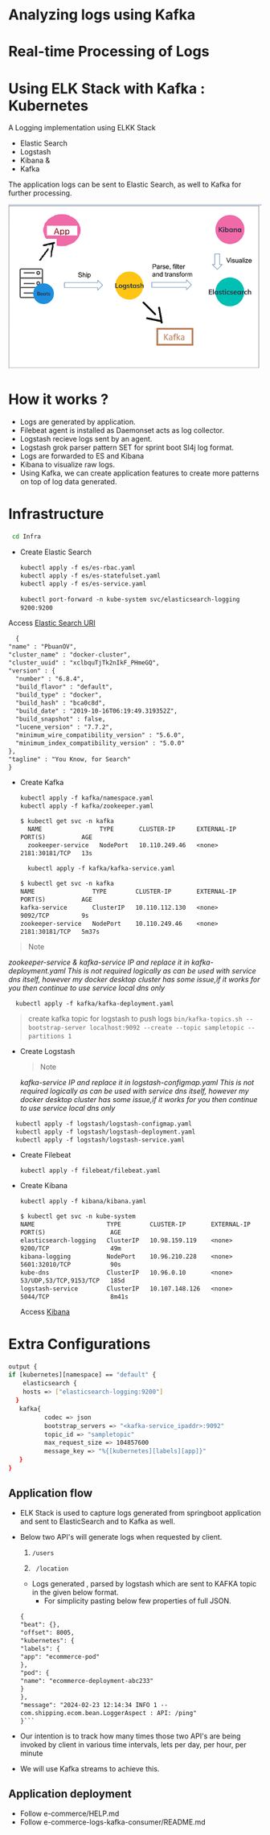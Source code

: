 # Analyzing logs using Kafka
# Real-time Processing of Logs
# Using ELK Stack with Kafka : Kubernetes

A Logging implementation using ELKK Stack

* Elastic Search
* Logstash
* Kibana &
* Kafka

The application logs can be sent to Elastic Search, as well to Kafka for further processing.

![img.png](img.png)

# How it works ?

* Logs are generated by application.
* Filebeat agent is installed as Daemonset acts as log collector.
* Logstash recieve logs sent by an agent.
* Logstash grok parser pattern SET for sprint boot Sl4j log format.
* Logs are forwarded to ES and Kibana
* Kibana to visualize raw logs.
* Using Kafka, we can create application features to create more patterns on top of log data generated.

# Infrastructure

```sh
 cd Infra
```

* Create Elastic Search

   ``` 
   kubectl apply -f es/es-rbac.yaml
   kubectl apply -f es/es-statefulset.yaml
   kubectl apply -f es/es-service.yaml  
  ```

  `kubectl port-forward -n kube-system svc/elasticsearch-logging 9200:9200`


Access [Elastic Search URI](http://localhost:9200)

  ```commandline
    {
  "name" : "PbuanOV",
  "cluster_name" : "docker-cluster",
  "cluster_uuid" : "xclbquTjTk2nIkF_PHmeGQ",
  "version" : {
    "number" : "6.8.4",
    "build_flavor" : "default",
    "build_type" : "docker",
    "build_hash" : "bca0c8d",
    "build_date" : "2019-10-16T06:19:49.319352Z",
    "build_snapshot" : false,
    "lucene_version" : "7.7.2",
    "minimum_wire_compatibility_version" : "5.6.0",
    "minimum_index_compatibility_version" : "5.0.0"
  },
  "tagline" : "You Know, for Search"
}
```

* Create Kafka
  ```
  kubectl apply -f kafka/namespace.yaml
  kubectl apply -f kafka/zookeeper.yaml
  ```
  ```commandline
  $ kubectl get svc -n kafka
    NAME                TYPE       CLUSTER-IP      EXTERNAL-IP   PORT(S)          AGE
    zookeeper-service   NodePort   10.110.249.46   <none>        2181:30181/TCP   13s

  ```
  ``` 
    kubectl apply -f kafka/kafka-service.yaml
  ```


  ```commandline
  $ kubectl get svc -n kafka
  NAME                TYPE        CLUSTER-IP       EXTERNAL-IP   PORT(S)          AGE
  kafka-service       ClusterIP   10.110.112.130   <none>        9092/TCP         9s
  zookeeper-service   NodePort    10.110.249.46    <none>        2181:30181/TCP   5m37s
  ```
> Note

_zookeeper-service & kafka-service IP and replace it in kafka-deployment.yaml_
_This is not required logically as can be used with service dns itself, however my docker desktop cluster has some issue,if it works for you then continue to use service local dns only_


  ```
    kubectl apply -f kafka/kafka-deployment.yaml
  ```

> create kafka topic for logstash to push logs
`bin/kafka-topics.sh --bootstrap-server localhost:9092 --create --topic sampletopic --partitions 1`

* Create Logstash
  > Note

  _kafka-service IP and replace it in logstash-configmap.yaml_
  _This is not required logically as can be used with service dns itself, however my docker desktop cluster has some issue,if it works for you then continue to use service local dns only_

```
  kubectl apply -f logstash/logstash-configmap.yaml
  kubectl apply -f logstash/logstash-deployment.yaml
  kubectl apply -f logstash/logstash-service.yaml
   ```

* Create Filebeat
  ``` 
  kubectl apply -f filebeat/filebeat.yaml  
  ```


* Create Kibana
   ```
   kubectl apply -f kibana/kibana.yaml
   ```

   ```
  $ kubectl get svc -n kube-system
  NAME                    TYPE        CLUSTER-IP       EXTERNAL-IP   PORT(S)                  AGE
  elasticsearch-logging   ClusterIP   10.98.159.119    <none>        9200/TCP                 49m
  kibana-logging          NodePort    10.96.210.228    <none>        5601:32010/TCP           90s
  kube-dns                ClusterIP   10.96.0.10       <none>        53/UDP,53/TCP,9153/TCP   185d
  logstash-service        ClusterIP   10.107.148.126   <none>        5044/TCP                 8m41s

   ``` 
  Access [Kibana](http://localhost:32010/app/kibana)





# Extra Configurations

  ``` sh
  output {
  if [kubernetes][namespace] == "default" {
      elasticsearch {
      hosts => ["elasticsearch-logging:9200"]
    }
     kafka{
            codec => json
            bootstrap_servers => "<kafka-service_ipaddr>:9092"
            topic_id => "sampletopic"
            max_request_size => 104857600
            message_key => "%{[kubernetes][labels][app]}"
     }
  }
 ````


## Application flow

- ELK Stack is used to capture logs generated from springboot application and sent
  to ElasticSearch and to Kafka as well.

- Below two API's will generate logs when requested by client.

  1) ```/users```

  2) ``` /location```

  - Logs generated , parsed by logstash which are sent to KAFKA topic in the given below format.
    - For simplicity pasting below few properties of full JSON.

  ```
  {
  "beat": {},
  "offset": 8005,
  "kubernetes": {
  "labels": {
  "app": "ecommerce-pod"
  },
  "pod": {
  "name": "ecommerce-deployment-abc233"
  }
  },
  "message": "2024-02-23 12:14:34 INFO 1 -- com.shipping.ecom.bean.LoggerAspect : API: /ping"
  }```

- Our intention is to track how many times those two API's are being invoked by client in various time intervals, lets per day, per hour, per minute
- We will use Kafka streams to achieve this.


## Application deployment
- Follow e-commerce/HELP.md
- Follow e-commerce-logs-kafka-consumer/README.md